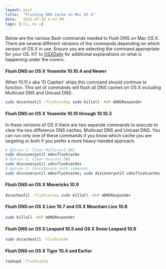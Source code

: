 ```yaml
---
layout: post
title:  "Flushing DNS Cache on Mac OS X"
date:   2015-07-20 4:43 PM
tags: [cli, os x]
---
```

Below are the various Bash commands needed to flush DNS on Mac OS X. There are several different versions of the commands depending on which version of OS X in use. Ensure you are selecting the command appropriate for your OS. HT to [OSXDaily](http://osxdaily.com/2014/11/20/flush-dns-cache-mac-os-x/) for additional explanations on what is happening under the covers.

#### Flush DNS on OS X Yosemite 10.10.4 and Newer
When 10.11.x aka 'El Capitan' ships this command should continue to function. This set of commands will flush all DNS caches on OS X including Multicast DNS and Unicast DNS.

```bash
sudo dscacheutil -flushcache; sudo killall -HUP mDNSResponder
```

#### Flush DNS on OS X Yosemite 10.10 through 10.10.3
In these versions of OS X there are two separate commands to execute to clear the two difference DNS caches, Multicast DNS and Unicast DNS. You can run only one of these commands if you know which cache you are targeting or both if you prefer a more heavy-handed approach.

```bash
# Option 1: Clear Multicast DNS
sudo discoveryutil mdnsflushcache
# Option 2: Clear Unicast DNS
sudo discoveryutil udnsflushcaches
# Option 3: Concatenate both commands.
sudo discoveryutil mdnsflushcache; sudo discoveryutil udnsflushcaches
```

#### Flush DNS on OS X Mavericks 10.9
```bash
dscacheutil -flushcache; sudo killall -HUP mDNSResponder
```

#### Flush DNS on OS X Lion 10.7 and OS X Mountain Lion 10.8
```bash
sudo killall -HUP mDNSResponder
```

#### Flush DNS on OS X Leopard 10.5 and OS X Snow Leopard 10.6
```bash
sudo dscacheutil -flushcache
```

#### Flush DNS on OS X Tiger 10.4 and Earlier
```bash
lookupd -flushcache
```
